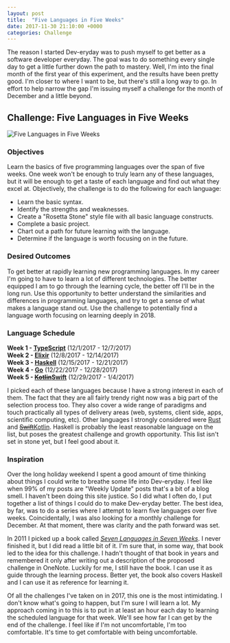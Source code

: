 ```yaml
---
layout: post
title:  "Five Languages in Five Weeks"
date: 2017-11-30 21:10:00 +0000
categories: Challenge
---
```


The reason I started Dev-eryday was to push myself to get better as a software developer everyday. The goal was to do something every single day to get a little further down the path to mastery. Well, I'm into the final month of the first year of this experiment, and the results have been pretty good. I'm closer to where I want to be, but there's still a long way to go. In effort to help narrow the gap I'm issuing myself a challenge for the month of December and a little beyond. 

## Challenge: Five Languages in Five Weeks

![Five Languages in Five Weeks](https://farm5.staticflickr.com/4520/37868797925_f8fde68e24.jpg)

### Objectives
Learn the basics of five programming languages over the span of five weeks. One week won't be enough to truly learn any of these languages, but it will be enough to get a taste of each language and find out what they excel at. Objectively, the challenge is to do the following for each language: 
- Learn the basic syntax. 
- Identify the strengths and weaknesses.
- Create a "Rosetta Stone" style file with all basic language constructs.
- Complete a basic project.
- Chart out a path for future learning with the language.
- Determine if the language is worth focusing on in the future.

### Desired Outcomes
To get better at rapidly learning new programming languages. In my career I'm going to have to learn a lot of different technologies. The better equipped I am to go through the learning cycle, the better off I'll be in the long run. Use this opportunity to better understand the similarities and differences in programming languages, and try to get a sense of what makes a language stand out. Use the challenge to potentially find a language worth focusing on learning deeply in 2018.

### Language Schedule
**Week 1 - [TypeScript][ts]** (12/1/2017 - 12/7/2017)  
**Week 2 - [Elixir][el]** (12/8/2017 - 12/14/2017)  
**Week 3 - [Haskell][hl]** (12/15/2017 - 12/21/2017)  
**Week 4 - [Go][gol]** (12/22/2017 - 12/28/2017)  
**Week 5 - <del>[Kotlin][kl]</del>[Swift][sft]** (12/29/2017 - 1/4/2017)  

I picked each of these languages because I have a strong interest in each of them. The fact that they are all fairly trendy right now was a big part of the selection process too. They also cover a wide range of paradigms and touch practically all types of delivery areas (web, systems, client side, apps, scientific computing, etc). Other languages I strongly considered were [Rust][ru] and <del>[Swift][sft]</del>[Kotlin][kl]. Haskell is probably the least reasonable language on the list, but poses the greatest challenge and growth opportunity. This list isn't set in stone yet, but I feel good about it.

### Inspiration
Over the long holiday weekend I spent a good amount of time thinking about things I could write to breathe some life into Dev-eryday. I feel like when 99% of my posts are "Weekly Update" posts that's a bit of a blog smell. I haven't been doing this site justice. So I did what I often do, I put together a list of things I could do to make Dev-eryday better. The best idea, by far, was to do a series where I attempt to learn five languages over five weeks. Coincidentally, I was also looking for a monthly challenge for December. At that moment, there was clarity and the path forward was set.

In 2011 I picked up a book called *[Seven Languages in Seven Weeks][svn]*. I never finished it, but I did read a little bit of it. I'm sure that, in some way, that book led to the idea for this challenge. I hadn't thought of that book in years and remembered it only after writing out a description of the proposed challenge in OneNote. Luckily for me, I still have the book. I can use it as guide through the learning process. Better yet, the book also covers Haskell and I can use it as reference for learning it.

Of all the challenges I've taken on in 2017, this one is the most intimidating. I don't know what's going to happen, but I'm sure I will learn a lot. My approach coming in to this is to put in at least an hour each day to learning the scheduled language for that week. We'll see how far I can get by the end of the challenge. I feel like if I'm not uncomfortable, I'm too comfortable. It's time to get comfortable with being uncomfortable.

[ts]: https://www.typescriptlang.org/
[el]: http://elixir-lang.github.io/
[hl]: https://www.haskell.org/
[gol]: https://golang.org/
[kl]: https://kotlinlang.org/
[ru]: https://www.rust-lang.org/en-US/
[sft]: https://developer.apple.com/swift/
[svn]: https://www.amazon.com/Seven-Languages-Weeks-Programming-Programmers/dp/193435659X/